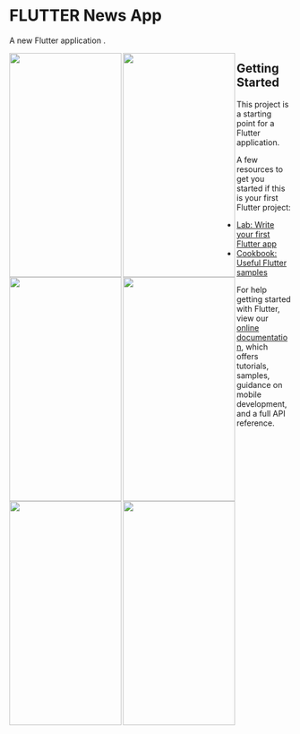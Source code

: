 # FLUTTER News App


A new Flutter application . 
<p >
 <img align="left" width="200" height="400" src="https://cdn.pbrd.co/images/HWtrEeO.png">
 </p>
 <p >
 <img align="left" width="200" height="400" src="https://cdn.pbrd.co/images/HWttFp2.png">
 </p>
 <p  >
 <img align="left" width="200" height="400" src="https://cdn.pbrd.co/images/HWtvMnb.png">
  </p>
 <p  >
 <img align="left" width="200" height="400" src="https://cdn.pbrd.co/images/HWtwsPf.png">
  </p>
 <p align="center">
 <img  align="left"  width="200" height="400" src="https://cdn.pbrd.co/images/HWtwEqH.png">
  </p>
 <p align="center">
 <img align="left"  width="200" height="400" src="https://cdn.pbrd.co/images/HWtwPTb.png">

 </p>

 
  


 
 



 
## Getting Started

This project is a starting point for a Flutter application.

A few resources to get you started if this is your first Flutter project:

- [Lab: Write your first Flutter app](https://flutter.io/docs/get-started/codelab)
- [Cookbook: Useful Flutter samples](https://flutter.io/docs/cookbook)

For help getting started with Flutter, view our 
[online documentation](https://flutter.io/docs), which offers tutorials, 
samples, guidance on mobile development, and a full API reference.

